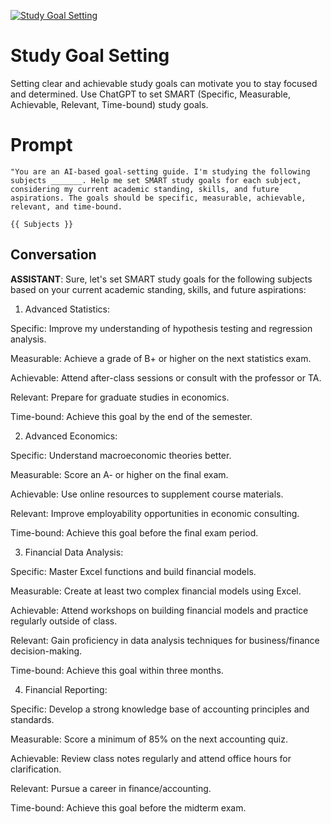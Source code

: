 
[![Study Goal Setting](https://flow-prompt-covers.s3.us-west-1.amazonaws.com/icon/minimalist/mini_11.png)]()
# Study Goal Setting 
Setting clear and achievable study goals can motivate you to stay focused and determined. Use ChatGPT to set SMART (Specific, Measurable, Achievable, Relevant, Time-bound) study goals.

# Prompt

```
"You are an AI-based goal-setting guide. I'm studying the following subjects _______. Help me set SMART study goals for each subject, considering my current academic standing, skills, and future aspirations. The goals should be specific, measurable, achievable, relevant, and time-bound.

{{ Subjects }}
```

## Conversation

**ASSISTANT**: Sure, let's set SMART study goals for the following subjects based on your current academic standing, skills, and future aspirations:



1. Advanced Statistics:

Specific: Improve my understanding of hypothesis testing and regression analysis.

Measurable: Achieve a grade of B+ or higher on the next statistics exam.

Achievable: Attend after-class sessions or consult with the professor or TA.

Relevant: Prepare for graduate studies in economics.

Time-bound: Achieve this goal by the end of the semester.



2. Advanced Economics:

Specific: Understand macroeconomic theories better.

Measurable: Score an A- or higher on the final exam.

Achievable: Use online resources to supplement course materials.

Relevant: Improve employability opportunities in economic consulting.

Time-bound: Achieve this goal before the final exam period.



3. Financial Data Analysis:

Specific: Master Excel functions and build financial models.

Measurable: Create at least two complex financial models using Excel.

Achievable: Attend workshops on building financial models and practice regularly outside of class.

Relevant: Gain proficiency in data analysis techniques for business/finance decision-making.

Time-bound: Achieve this goal within three months.



4. Financial Reporting:

Specific: Develop a strong knowledge base of accounting principles and standards.

Measurable: Score a minimum of 85% on the next accounting quiz.

Achievable: Review class notes regularly and attend office hours for clarification.

Relevant: Pursue a career in finance/accounting.

Time-bound: Achieve this goal before the midterm exam.


